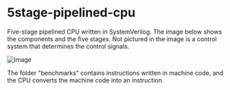 # 5stage-pipelined-cpu

Five-stage pipelined CPU written in SystemVerilog. The image below shows the components and the five stages. Not pictured in the image is a control system that determines the control signals. 

![image](https://user-images.githubusercontent.com/72935428/210109509-f4e97ad3-6d55-41d6-824c-8d7d5b98858c.png)

The folder "benchmarks" contains instructions written in machine code, and the CPU converts the machine code into an instruction. 

